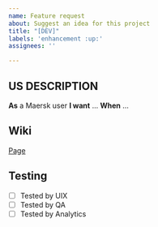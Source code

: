 ```yaml
---
name: Feature request
about: Suggest an idea for this project
title: "[DEV]"
labels: 'enhancement :up:'
assignees: ''

---
```


## US DESCRIPTION
__As__ a Maersk user
__I want__ ...
__When__ ...

## Wiki
[Page](https://github.com/alexelizaga/turborepo/wiki/)

## Testing
- [ ] Tested by UIX
- [ ] Tested by QA
- [ ] Tested by Analytics
